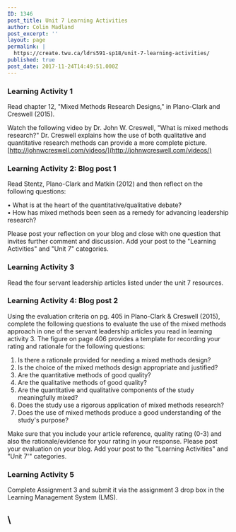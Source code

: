 ```yaml
---
ID: 1346
post_title: Unit 7 Learning Activities
author: Colin Madland
post_excerpt: ''
layout: page
permalink: |
  https://create.twu.ca/ldrs591-sp18/unit-7-learning-activities/
published: true
post_date: 2017-11-24T14:49:51.000Z
---
```


### Learning Activity 1

Read chapter 12, "Mixed Methods Research Designs," in Plano-Clark and Creswell \(2015\).

Watch the following video by Dr. John W. Creswell, "What is mixed methods research?"  Dr. Creswell explains how the use of both qualitative and quantitative research methods can provide a more complete picture.  [http://johnwcreswell.com/videos/](http://johnwcreswell.com/videos/)

### Learning Activity 2: Blog post 1

Read Stentz, Plano-Clark and Matkin \(2012\) and then reflect on the following questions:

•   What is at the heart of the quantitative/qualitative debate?  
•   How has mixed methods been seen as a remedy for advancing leadership research?

Please post your reflection on your blog and close with one question that invites further comment and discussion. Add your post to the "Learning Activities" and "Unit 7" categories.

### Learning Activity 3

Read the four servant leadership articles listed under the unit 7 resources.

### Learning Activity 4: Blog post 2

Using the evaluation criteria on pg. 405 in Plano-Clark & Creswell \(2015\), complete the following questions to evaluate the use of the mixed methods approach in one of the servant leadership articles you read in learning activity 3. The figure on page 406 provides a template for recording your rating and rationale for the following questions:

1. Is there a rationale provided for needing a mixed methods design?
2. Is the choice of the mixed methods design appropriate and justified?
3. Are the quantitative methods of good quality?
4. Are the qualitative methods of good quality?
5. Are the quantitative and qualitative components of the study meaningfully mixed?
6. Does the study use a rigorous application of mixed methods research?
7. Does the use of mixed methods produce a good understanding of the study's purpose?

Make sure that you include your article reference, quality rating \(0-3\) and also the rationale/evidence for your rating in your response.  Please post your evaluation on your blog.  Add your post to the "Learning Activities" and "Unit 7'" categories.

### Learning Activity 5

Complete Assignment 3 and submit it via the assignment 3 drop box in the Learning Management System \(LMS\).

## \



